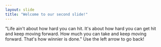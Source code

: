 ```yaml
---
layout: slide
title: "Welcome to our second slide!"
---
```

"Life ain't about how hard you can hit. It's about how hard you can get hit and keep moving forward. How much you can take and keep moving forward. That's how winnier is done."
Use the left arrow to go back!
